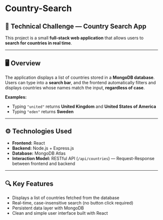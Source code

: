 # Country-Search

## 🧩 Technical Challenge — Country Search App
This project is a small **full-stack web application** that allows users to **search for countries in real time**.

---

## 🖥️ Overview
The application displays a list of countries stored in a **MongoDB database**.  
Users can type into a **search bar**, and the frontend automatically filters and displays countries whose names match the input, **regardless of case**.  

**Examples:**  
- Typing `"united"` returns **United Kingdom** and **United States of America**  
- Typing `"eden"` returns **Sweden**  

---

## ⚙️ Technologies Used
- **Frontend:** React 
- **Backend:** Node.js + Express.js  
- **Database:** MongoDB Atlas   
- **Interaction Model:** RESTful API (`/api/countries`) — Request-Response between frontend and backend  

---

## 🔍 Key Features
- Displays a list of countries fetched from the database  
- Real-time, case-insensitive search (no button click required)  
- Persistent data layer with MongoDB  
- Clean and simple user interface built with React  



